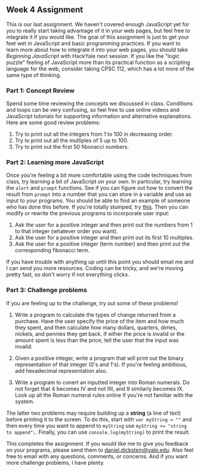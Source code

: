 ## Week 4 Assignment

This is our last assignment.  We haven't covered enough JavaScript yet for you to really start taking advantage of it in your web pages, but feel free to integrate it if you would like.  The goal of this assignment is just to get your feet wet in JavaScript and basic programming practices.  If you want to learn more about how to integrate it into your web pages, you should take _Beginning JavaScript_ with HackYale next session.  If you like the "logic puzzle" feeling of JavaScript more than its practical function as a scripting language for the web, consider taking CPSC 112, which has a lot more of the same type of thinking.

### Part 1: Concept Review

Spend some time reviewing the concepts we discussed in class.  Conditions and loops can be very confusing, so feel free to use online videos and JavaScript tutorials for supporting information and alternative explanations.  Here are some good review problems:

1. Try to print out all the integers from 1 to 100 in decreasing order.
2. Try to print out all the multiples of 5 up to 100.
3. Try to print out the first 50 fibonacci numbers.

### Part 2: Learning more JavaScript

Once you're feeling a bit more comfortable using the code techniques from class, try learning a bit of JavaScript on your own.  In particular, try learning the `alert` and `prompt` functions.  See if you can figure out how to convert the result from `prompt` into a number that you can store in a variable and use as input to your programs.  You should be able to find an example of someone who has done this before.  If you're totally stumped, try [this](http://lmgtfy.com/?q=how+to+convert+text+to+a+number+in+JavaScript&l=1).  Then you can modify or rewrite the previous programs to incorporate user input:

1. Ask the user for a positive integer and then print out the numbers from 1 to that integer (whatever order you want).
2. Ask the user for a positive integer and then print out its first 10 multiples.
3. Ask the user for a positive integer (term number) and then print out the corresponding fibonacci term.

If you have trouble with anything up until this point you should email me and I can send you more resources.  Coding can be tricky, and we're moving pretty fast, so don't worry if not everything clicks.

### Part 3: Challenge problems

If you are feeling up to the challenge, try out some of these problems!

1. Write a program to calculate the types of change returned from a purchase.  Have the user specify the price of the item and how much they spent, and then calculate how many dollars, quarters, dimes, nickels, and pennies they get back.  If either the price is invalid or the amount spent is less than the price, tell the user that the input was invalid.

2. Given a positive integer, write a program that will print out the binary representation of that integer (0's and 1's).  If you're feeling ambitious, add hexadecimal representation also.

3. Write a program to conert an inputted integer into Roman numerals.  Do not forget that 4 becomes IV and not IIII, and 9 similarly becomes IX.  Look up all the Roman numeral rules online if you're not familiar with the system.

The latter two problems may require building up a **string** (a line of text) before printing it to the screen.  To do this, start with `var myString = ""` and then every time you want to append to `myString` use `myString += "string to append";`.  Finally, you can use `console.log(myString)` to print the result.

This completes the assignment.  If you would like me to give you feedback on your programs, please send them to daniel.dickstein@yale.edu.  Also feel free to email with any questions, comments, or concerns.  And if you want more challenge problems, I have plenty.
